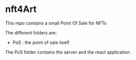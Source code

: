 # nft4Art

This repo contains a small Point Of Sale for NFTs

The different folders are:
- PoS : the point of sale itself

The PoS folder contains the server and the react application. 
